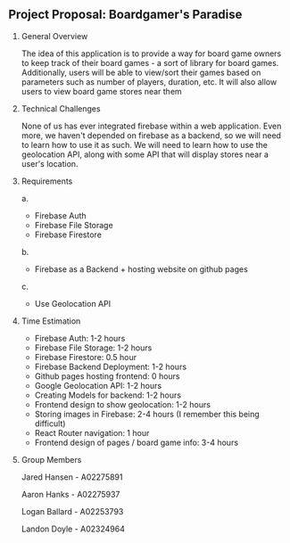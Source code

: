 ## Project Proposal: Boardgamer's Paradise

1. General Overview

    The idea of this application is to provide a way for board game owners to keep track of their board games - a sort of library for board games. Additionally, users will be able to view/sort their games based on parameters such as number of players, duration, etc. It will also allow users to view board game stores near them

2. Technical Challenges

    None of us has ever integrated firebase within a web application. Even more, we haven't depended on firebase as a backend, so we will need to learn how to use it as such. We will need to learn how to use the geolocation API, along with some API that will display stores near a user's location.

3. Requirements

    a. 
    * Firebase Auth
    * Firebase File Storage
    * Firebase Firestore

    b. 
    * Firebase as a Backend + hosting website on github pages

    c. 
    * Use Geolocation API

4. Time Estimation
    * Firebase Auth: 1-2 hours
    * Firebase File Storage: 1-2 hours
    * Firebase Firestore: 0.5 hour
    * Firebase Backend Deployment: 1-2 hours
    * Github pages hosting frontend: 0 hours
    * Google Geolocation API: 1-2 hours
    * Creating Models for backend: 1-2 hours
    * Frontend design to show geolocation: 1-2 hours
    * Storing images in Firebase: 2-4 hours (I remember this being difficult)
    * React Router navigation: 1 hour
    * Frontend design of pages / board game info: 3-4 hours

5. Group Members

    Jared Hansen - A02275891

    Aaron Hanks - A02275937

    Logan Ballard - A02253793

    Landon Doyle - A02324964
